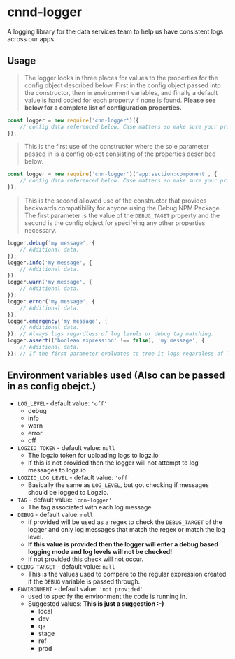 # cnnd-logger
A logging library for the data services team to help us have consistent logs across our apps.

## Usage
>  The logger looks in three places for values to the properties for the config object described below. First in the config object passed into the constructor, then in environment variables, and finally a default value is hard coded for each property if none is found. **__Please see below for a complete list of configuration properties.__**

```javascript
const logger = new require('cnn-logger')({
    // config data referenced below. Case matters so make sure your property names are upper case...
});
```
> This is the first use of the constructor where the sole parameter passed in is a config object consisting of the properties described below.

```javascript
const logger = new require('cnn-logger')('app:section:component', {
    // config data referenced below. Case matters so make sure your property names are upper case...
});
```
> This is the second allowed use of the constructor that provides backwards compatibility for anyone using the Debug NPM Package. The first parameter is the value of the `DEBUG_TAGET` property and the second is the config object for specifying any other properties necessary.

```javascript
logger.debug('my message', {
    // Additional data.
});
logger.info('my message', {
    // Additional data.
});
logger.warn('my message', {
    // Additional data.
});
logger.error('my message', {
    // Additional data.
});
logger.emergency('my message', {
    // Additional data.
}); // Always logs regardless of log levels or debug tag matching.
logger.assert(('boolean expression' !== false), 'my message', {
    // Additional data.
}); // If the first parameter evaluates to true it logs regardless of log level or debug pattern matching, otherwise it is ignored.
```


## Environment variables used (Also can be passed in as config obejct.)
* `LOG_LEVEL`- default value: `'off'`
    * debug
    * info
    * warn
    * error
    * off
* `LOGZIO_TOKEN` - default value: `null`
    * The logzio token for uploading logs to logz.io
    * If this is not provided then the logger will not attempt to log messages to logz.io
* `LOGZIO_LOG_LEVEL` - default value: `'off'`
    * Basically the same as `LOG_LEVEL`, but got checking if messages should be logged to Logzio. 
* `TAG` - default value: `'cnn-logger'`
    * The tag associated with each log message.
* `DEBUG` - default value: `null`
    * if provided will be used as a regex to check the `DEBUG_TARGET` of the logger and only log messages that match the regex or match the log level.
    * **__If this value is provided then the logger will enter a debug based logging mode and log levels will not be checked!__**
    * If not provided this check will not occur.
* `DEBUG_TARGET` - default value: `null`
    * This is the values used to compare to the regular expression created if the `DEBUG` variable is passed through.
* `ENVIRONMENT` - default value: `'not provided'`
    * used to specify the environment the code is running in.
    * Suggested values: **__This is just a suggestion :-)__**
        * local
        * dev
        * qa
        * stage
        * ref
        * prod